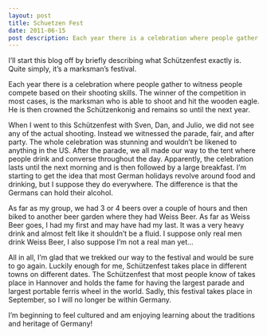 ```yaml
---
layout: post
title: Schuetzen Fest
date: 2011-06-15
post description: Each year there is a celebration where people gather to witness people compete based on their shooting skills. The winner of the competition in most cases, is the marksman who is able to shoot and hit the wooden eagle. He is then crowned the Schützenkonig and remains so until the next year.
---
```

I’ll start this blog off by briefly describing what Schützenfest exactly is. Quite simply, it’s a marksman’s festival.

Each year there is a celebration where people gather to witness people compete based on their shooting skills. The winner of the competition in most cases, is the marksman who is able to shoot and hit the wooden eagle. He is then crowned the Schützenkonig and remains so until the next year.

When I went to this Schützenfest with Sven, Dan, and Julio, we did not see any of the actual shooting. Instead we witnessed the parade, fair, and after party. The whole celebration was stunning and wouldn’t be likened to anything in the US. After the parade, we all made our way to the tent where people drink and converse throughout the day. Apparently, the celebration lasts until the next morning and is then followed by a large breakfast. I’m starting to get the idea that most German holidays revolve around food and drinking, but I suppose they do everywhere. The difference is that the Germans can hold their alcohol.

As far as my group, we had 3 or 4 beers over a couple of hours and then biked to another beer garden where they had Weiss Beer.  As far as Weiss Beer goes, I had my first and may have had my last. It was a very heavy drink and almost felt like it shouldn’t be a fluid. I suppose only real men drink Weiss Beer, I also suppose I’m not a real man yet…

All in all, I’m glad that we trekked our way to the festival and would be sure to go again. Luckily enough for me, Schützenfest takes place in different towns on different dates. The Schützenfest that most people know of takes place in Hannover and holds the fame for having the largest parade and largest portable ferris wheel in the world.  Sadly, this festival takes place in September, so I will no longer be within Germany.

I’m beginning to feel cultured and am enjoying learning about the traditions and heritage of Germany!
